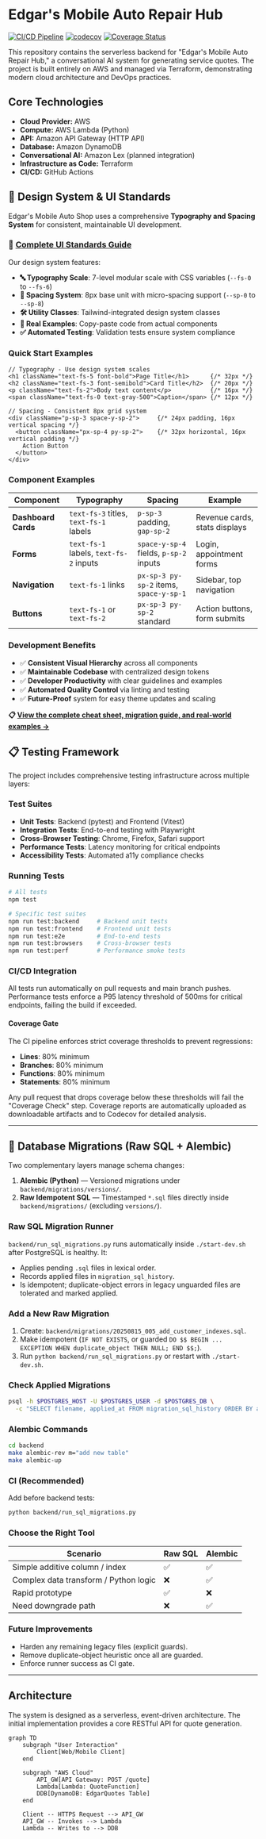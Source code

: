 # Edgar's Mobile Auto Repair Hub

[![CI/CD Pipeline](https://github.com/jesus-orduno/Edgars-mobile-auto-shop/actions/workflows/ci.yml/badge.svg)](https://github.com/jesus-orduno/Edgars-mobile-auto-shop/actions/workflows/ci.yml)
[![codecov](https://codecov.io/gh/jesus-orduno/Edgars-mobile-auto-shop/graph/badge.svg?token=YOUR_CODECOV_TOKEN)](https://codecov.io/gh/jesus-orduno/Edgars-mobile-auto-shop)
[![Coverage Status](https://codecov.io/gh/jesus-orduno/Edgars-mobile-auto-shop/branch/main/graph/badge.svg)](https://codecov.io/gh/jesus-orduno/Edgars-mobile-auto-shop)

This repository contains the serverless backend for "Edgar's Mobile Auto Repair Hub," a conversational AI system for generating service quotes. The project is built entirely on AWS and managed via Terraform, demonstrating modern cloud architecture and DevOps practices.

## Core Technologies

- **Cloud Provider:** AWS
- **Compute:** AWS Lambda (Python)
- **API:** Amazon API Gateway (HTTP API)
- **Database:** Amazon DynamoDB
- **Conversational AI:** Amazon Lex (planned integration)
- **Infrastructure as Code:** Terraform
- **CI/CD:** GitHub Actions

## 🎨 Design System & UI Standards

Edgar's Mobile Auto Shop uses a comprehensive **Typography and Spacing System** for consistent, maintainable UI development.

### 📖 **[Complete UI Standards Guide](docs/UI-Standards.md)**

Our design system features:

- **🔤 Typography Scale**: 7-level modular scale with CSS variables (`--fs-0` to `--fs-6`)
- **📐 Spacing System**: 8px base unit with micro-spacing support (`--sp-0` to `--sp-8`)
- **🛠 Utility Classes**: Tailwind-integrated design system classes
- **🎯 Real Examples**: Copy-paste code from actual components
- **✅ Automated Testing**: Validation tests ensure system compliance

### Quick Start Examples

```tsx
// Typography - Use design system scales
<h1 className="text-fs-5 font-bold">Page Title</h1>      {/* 32px */}
<h2 className="text-fs-3 font-semibold">Card Title</h2>  {/* 20px */}
<p className="text-fs-2">Body text content</p>           {/* 16px */}
<span className="text-fs-0 text-gray-500">Caption</span> {/* 12px */}

// Spacing - Consistent 8px grid system  
<div className="p-sp-3 space-y-sp-2">     {/* 24px padding, 16px vertical spacing */}
  <button className="px-sp-4 py-sp-2">    {/* 32px horizontal, 16px vertical padding */}
    Action Button
  </button>
</div>
```

### Component Examples

| Component | Typography | Spacing | Example |
|-----------|------------|---------|---------|
| **Dashboard Cards** | `text-fs-3` titles, `text-fs-1` labels | `p-sp-3` padding, `gap-sp-2` | Revenue cards, stats displays |
| **Forms** | `text-fs-1` labels, `text-fs-2` inputs | `space-y-sp-4` fields, `p-sp-2` inputs | Login, appointment forms |
| **Navigation** | `text-fs-1` links | `px-sp-3 py-sp-2` items, `space-y-sp-1` | Sidebar, top navigation |
| **Buttons** | `text-fs-1` or `text-fs-2` | `px-sp-3 py-sp-2` standard | Action buttons, form submits |


### Development Benefits

- ✅ **Consistent Visual Hierarchy** across all components
- ✅ **Maintainable Codebase** with centralized design tokens  
- ✅ **Developer Productivity** with clear guidelines and examples
- ✅ **Automated Quality Control** via linting and testing
- ✅ **Future-Proof** system for easy theme updates and scaling

**📋 [View the complete cheat sheet, migration guide, and real-world examples →](docs/UI-Standards.md)**

## 📋 Testing Framework

The project includes comprehensive testing infrastructure across multiple layers:

### Test Suites

- **Unit Tests**: Backend (pytest) and Frontend (Vitest)
- **Integration Tests**: End-to-end testing with Playwright
- **Cross-Browser Testing**: Chrome, Firefox, Safari support
- **Performance Tests**: Latency monitoring for critical endpoints
- **Accessibility Tests**: Automated a11y compliance checks

### Running Tests

```bash
# All tests
npm test

# Specific test suites
npm run test:backend     # Backend unit tests
npm run test:frontend    # Frontend unit tests  
npm run test:e2e         # End-to-end tests
npm run test:browsers    # Cross-browser tests
npm run test:perf        # Performance smoke tests
```

### CI/CD Integration

All tests run automatically on pull requests and main branch pushes. Performance tests enforce a P95 latency threshold of 500ms for critical endpoints, failing the build if exceeded.

#### Coverage Gate

The CI pipeline enforces strict coverage thresholds to prevent regressions:

- **Lines**: 80% minimum
- **Branches**: 80% minimum  
- **Functions**: 80% minimum
- **Statements**: 80% minimum

Any pull request that drops coverage below these thresholds will fail the "Coverage Check" step. Coverage reports are automatically uploaded as downloadable artifacts and to Codecov for detailed analysis.

---

## 🧱 Database Migrations (Raw SQL + Alembic)

Two complementary layers manage schema changes:

1. **Alembic (Python)** — Versioned migrations under `backend/migrations/versions/`.
2. **Raw Idempotent SQL** — Timestamped `*.sql` files directly inside `backend/migrations/` (excluding `versions/`).

### Raw SQL Migration Runner

`backend/run_sql_migrations.py` runs automatically inside `./start-dev.sh` after PostgreSQL is healthy. It:

- Applies pending `.sql` files in lexical order.
- Records applied files in `migration_sql_history`.
- Is idempotent; duplicate-object errors in legacy unguarded files are tolerated and marked applied.

### Add a New Raw Migration

1. Create: `backend/migrations/20250815_005_add_customer_indexes.sql`.
2. Make idempotent (`IF NOT EXISTS`, or guarded `DO $$ BEGIN ... EXCEPTION WHEN duplicate_object THEN NULL; END $$;`).
3. Run `python backend/run_sql_migrations.py` or restart with `./start-dev.sh`.

### Check Applied Migrations

```bash
psql -h $POSTGRES_HOST -U $POSTGRES_USER -d $POSTGRES_DB \
  -c "SELECT filename, applied_at FROM migration_sql_history ORDER BY applied_at;"
```

### Alembic Commands

```bash
cd backend
make alembic-rev m="add new table"
make alembic-up
```

### CI (Recommended)

Add before backend tests:

```bash
python backend/run_sql_migrations.py
```

### Choose the Right Tool

| Scenario | Raw SQL | Alembic |
|----------|---------|---------|
| Simple additive column / index | ✅ | ✅ |
| Complex data transform / Python logic | ❌ | ✅ |
| Rapid prototype | ✅ | ❌ |
| Need downgrade path | ❌ | ✅ |

### Future Improvements

- Harden any remaining legacy files (explicit guards).
- Remove duplicate-object heuristic once all are guarded.
- Enforce runner success as CI gate.

---

## Architecture

The system is designed as a serverless, event-driven architecture. The initial implementation provides a core RESTful API for quote generation.

```mermaid
graph TD
    subgraph "User Interaction"
        Client[Web/Mobile Client]
    end

    subgraph "AWS Cloud"
        API_GW[API Gateway: POST /quote]
        Lambda[Lambda: QuoteFunction]
        DDB[DynamoDB: EdgarQuotes Table]
    end

    Client -- HTTPS Request --> API_GW
    API_GW -- Invokes --> Lambda
    Lambda -- Writes to --> DDB
